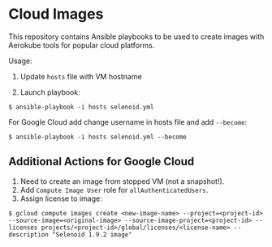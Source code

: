 # Cloud Images

This repository contains Ansible playbooks to be used to create images with Aerokube tools for popular cloud platforms.

Usage:

1. Update `hosts` file with VM hostname

2. Launch playbook:
```
$ ansible-playbook -i hosts selenoid.yml
```
For Google Cloud add change username in hosts file and add `--become`:
```
$ ansible-playbook -i hosts selenoid.yml --become
```

## Additional Actions for Google Cloud

1. Need to create an image from stopped VM (not a snapshot!).
2. Add `Compute Image User` role for `allAuthenticatedUsers`.
3. Assign license to image:
```
$ gcloud compute images create <new-image-name> --project=<project-id> --source-image=<original-image> --source-image-project=<project-id> --licenses projects/<project-id>/global/licenses/<license-name> --description "Selenoid 1.9.2 image"
```
